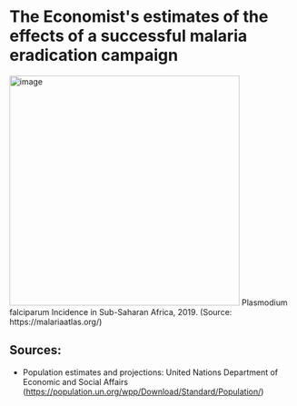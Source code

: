 # The Economist's estimates of the effects of a successful malaria eradication campaign


<img width="405" alt="image" src="https://user-images.githubusercontent.com/16962439/151962399-7eb46d3d-faa1-4fb0-9fab-87bda960dd0b.png">
Plasmodium falciparum Incidence in Sub-Saharan Africa, 2019. (Source: https://malariaatlas.org/)
  
    
## Sources:
* Population estimates and projections: United Nations Department of Economic and Social Affairs (https://population.un.org/wpp/Download/Standard/Population/)

